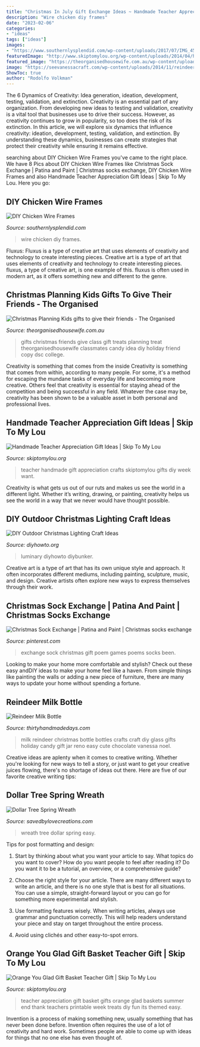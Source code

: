 ```yaml
---
title: "Christmas In July Gift Exchange Ideas ~ Handmade Teacher Appreciation Gift Ideas"
description: "Wire chicken diy frames"
date: "2023-02-06"
categories:
- "ideas"
tags: ["ideas"]
images:
- "https://www.southernlysplendid.com/wp-content/uploads/2017/07/IMG_4564.jpg"
featuredImage: "http://www.skiptomylou.org/wp-content/uploads/2014/04/handmade-teacher-ideas-1.jpg"
featured_image: "https://theorganisedhousewife.com.au/wp-content/uploads/2011/11/DSC_0051-copy.jpg"
image: "https://seevanessacraft.com/wp-content/uploads/2014/11/reindeer-milk-bottle.jpg"
ShowToc: true
author: "Rodolfo Volkman"
---
```



The 6 Dynamics of Creativity: Idea generation, ideation, development, testing, validation, and extinction.
Creativity is an essential part of any organization. From developing new ideas to testing and validation, creativity is a vital tool that businesses use to drive their success. However, as creativity continues to grow in popularity, so too does the risk of its extinction. In this article, we will explore six dynamics that influence creativity: ideation, development, testing, validation, and extinction. By understanding these dynamics, businesses can create strategies that protect their creativity while ensuring it remains effective.

	

		
searching about DIY Chicken Wire Frames you've came to the right place. We have 8 Pics about DIY Chicken Wire Frames like Christmas Sock Exchange | Patina and Paint | Christmas socks exchange, DIY Chicken Wire Frames and also Handmade Teacher Appreciation Gift Ideas | Skip To My Lou. Here you go:
		
    
## DIY Chicken Wire Frames

<img loading=lazy src="https://www.southernlysplendid.com/wp-content/uploads/2017/07/IMG_4564.jpg" onerror="this.onerror=null;this.src='https://tse2.mm.bing.net/th?id=OIP.kVmeEscyz5nILHzmI9szgAHaE8&amp;pid=15.1';" alt="DIY Chicken Wire Frames">

_Source: southernlysplendid.com_

>wire chicken diy frames. 

	

Fluxus: Fluxus is a type of creative art that uses elements of creativity and technology to create interesting pieces.
Creative art is a type of art that uses elements of creativity and technology to create interesting pieces. fluxus, a type of creative art, is one example of this. fluxus is often used in modern art, as it offers something new and different to the genre.

    
## Christmas Planning Kids Gifts To Give Their Friends - The Organised

<img loading=lazy src="https://theorganisedhousewife.com.au/wp-content/uploads/2011/11/DSC_0051-copy.jpg" onerror="this.onerror=null;this.src='https://tse1.mm.bing.net/th?id=OIP.CydPcBX0ybwIy0FI6KLw8wHaLJ&amp;pid=15.1';" alt="Christmas Planning Kids gifts to give their friends - The Organised">

_Source: theorganisedhousewife.com.au_

>gifts christmas friends give class gift treats planning treat theorganisedhousewife classmates candy idea diy holiday friend copy dsc college. 

	

Creativity is something that comes from the inside
Creativity is something that comes from within, according to many people. For some, it's a method for escaping the mundane tasks of everyday life and becoming more creative. Others feel that creativity is essential for staying ahead of the competition and being successful in any field. Whatever the case may be, creativity has been shown to be a valuable asset in both personal and professional lives.

    
## Handmade Teacher Appreciation Gift Ideas | Skip To My Lou

<img loading=lazy src="http://www.skiptomylou.org/wp-content/uploads/2014/04/handmade-teacher-ideas-1.jpg" onerror="this.onerror=null;this.src='https://tse3.mm.bing.net/th?id=OIP.zuOoaYburoffQ9fGBc1u1gHaKl&amp;pid=15.1';" alt="Handmade Teacher Appreciation Gift Ideas | Skip To My Lou">

_Source: skiptomylou.org_

>teacher handmade gift appreciation crafts skiptomylou gifts diy week want. 

	

Creativity is what gets us out of our ruts and makes us see the world in a different light. Whether it’s writing, drawing, or painting, creativity helps us see the world in a way that we never would have thought possible.

    
## DIY Outdoor Christmas Lighting Craft Ideas

<img loading=lazy src="http://www.diyhowto.org/wp-content/uploads/DIYHowto-DIY-Christmas-Light-Craft-Ideas-08.jpg" onerror="this.onerror=null;this.src='https://tse4.mm.bing.net/th?id=OIP.-8c2ZBzcVgJER-fc6hvm8AHaNQ&amp;pid=15.1';" alt="DIY Outdoor Christmas Lighting Craft Ideas">

_Source: diyhowto.org_

>luminary diyhowto diybunker. 

	

Creative art is a type of art that has its own unique style and approach. It often incorporates different mediums, including painting, sculpture, music, and design. Creative artists often explore new ways to express themselves through their work.

    
## Christmas Sock Exchange | Patina And Paint | Christmas Socks Exchange

<img loading=lazy src="https://i.pinimg.com/736x/b4/a0/98/b4a098df06f2844c5d36ade5ee763ee6.jpg" onerror="this.onerror=null;this.src='https://tse2.mm.bing.net/th?id=OIP.-e2bytpF-Pg0GgWdHKMqNwHaJ3&amp;pid=15.1';" alt="Christmas Sock Exchange | Patina and Paint | Christmas socks exchange">

_Source: pinterest.com_

>exchange sock christmas gift poem games poems socks been. 

	

Looking to make your home more comfortable and stylish? Check out these easy andDIY ideas to make your home feel like a haven. From simple things like painting the walls or adding a new piece of furniture, there are many ways to update your home without spending a fortune.

    
## Reindeer Milk Bottle

<img loading=lazy src="https://seevanessacraft.com/wp-content/uploads/2014/11/reindeer-milk-bottle.jpg" onerror="this.onerror=null;this.src='https://tse2.mm.bing.net/th?id=OIP.jsbyBFHzo5avKNFMahQT_gHaLH&amp;pid=15.1';" alt="Reindeer Milk Bottle">

_Source: thirtyhandmadedays.com_

>milk reindeer christmas bottle bottles crafts craft diy glass gifts holiday candy gift jar reno easy cute chocolate vanessa noel. 

	

Creative ideas are aplenty when it comes to creative writing. Whether you're looking for new ways to tell a story, or just want to get your creative juices flowing, there's no shortage of ideas out there. Here are five of our favorite creative writing tips: 

    
## Dollar Tree Spring Wreath

<img loading=lazy src="https://lh5.googleusercontent.com/-rrce_H1B3Ik/TYP83hzHhnI/AAAAAAAADCQ/8Hdu4UZKRtc/s1600/Wreath3.jpg" onerror="this.onerror=null;this.src='https://tse3.mm.bing.net/th?id=OIP.wXkpdwH95L3nEHVLvYzcmAHaJv&amp;pid=15.1';" alt="Dollar Tree Spring Wreath">

_Source: savedbylovecreations.com_

>wreath tree dollar spring easy. 

	

Tips for post formatting and design:
1. Start by thinking about what you want your article to say. What topics do you want to cover? How do you want people to feel after reading it? Do you want it to be a tutorial, an overview, or a comprehensive guide?
2. Choose the right style for your article. There are many different ways to write an article, and there is no one style that is best for all situations. You can use a simple, straight-forward layout or you can go for something more experimental and stylish.

3. Use formatting features wisely. When writing articles, always use grammar and punctuation correctly. This will help readers understand your piece and stay on target throughout the entire process.

4. Avoid using clichés and other easy-to-spot errors.

    
## Orange You Glad Gift Basket Teacher Gift | Skip To My Lou

<img loading=lazy src="http://www.skiptomylou.org/wp-content/uploads/2015/04/teacher-appreciation-gift-basket-4.jpg" onerror="this.onerror=null;this.src='https://tse4.mm.bing.net/th?id=OIP.gIyjAeC9EwTA1BdayVdXXQHaKl&amp;pid=15.1';" alt="Orange You Glad Gift Basket Teacher Gift | Skip To My Lou">

_Source: skiptomylou.org_

>teacher appreciation gift basket gifts orange glad baskets summer end thank teachers printable week treats diy fun its themed easy. 

	

Invention is a process of making something new, usually something that has never been done before. Invention often requires the use of a lot of creativity and hard work. Sometimes people are able to come up with ideas for things that no one else has even thought of.

